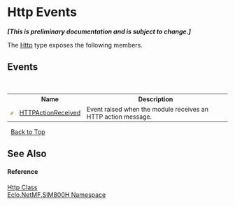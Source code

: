 # Http Events
 _**\[This is preliminary documentation and is subject to change.\]**_

The <a href="T_Eclo_NetMF_SIM800H_Http">Http</a> type exposes the following members.


## Events
&nbsp;<table><tr><th></th><th>Name</th><th>Description</th></tr><tr><td>![Public event](media/pubevent.gif "Public event")</td><td><a href="E_Eclo_NetMF_SIM800H_Http_HTTPActionReceived">HTTPActionReceived</a></td><td>
Event raised when the module receives an HTTP action message.</td></tr></table>&nbsp;
<a href="#http-events">Back to Top</a>

## See Also


#### Reference
<a href="T_Eclo_NetMF_SIM800H_Http">Http Class</a><br /><a href="N_Eclo_NetMF_SIM800H">Eclo.NetMF.SIM800H Namespace</a><br />